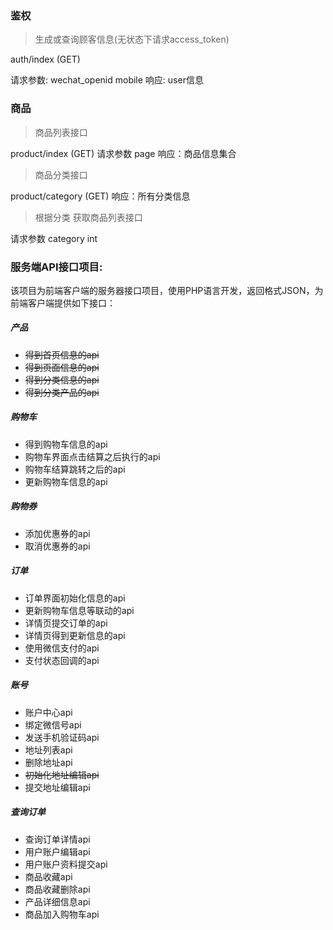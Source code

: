 ### 鉴权

> 生成或查询顾客信息(无状态下请求access_token)

auth/index (GET)

请求参数: wechat_openid mobile
响应: user信息

### 商品

> 商品列表接口

product/index (GET)
请求参数 page
响应：商品信息集合

> 商品分类接口

product/category (GET)
响应：所有分类信息

> 根据分类 获取商品列表接口

请求参数 category int



### 服务端API接口项目:

该项目为前端客户端的服务器接口项目，使用PHP语言开发，返回格式JSON，为前端客户端提供如下接口：

##### 产品
- ~~得到首页信息的api~~
- ~~得到页面信息的api~~
- ~~得到分类信息的api~~
- ~~得到分类产品的api~~

##### 购物车
- 得到购物车信息的api
- 购物车界面点击结算之后执行的api
- 购物车结算跳转之后的api
- 更新购物车信息的api

##### 购物券
- 添加优惠券的api
- 取消优惠券的api

##### 订单
- 订单界面初始化信息的api
- 更新购物车信息等联动的api
- 详情页提交订单的api
- 详情页得到更新信息的api
- 使用微信支付的api
- 支付状态回调的api

##### 账号
- 账户中心api
- 绑定微信号api
- 发送手机验证码api
- 地址列表api
- 删除地址api
- ~~初始化地址编辑api~~
- 提交地址编辑api

##### 查询订单
- 查询订单详情api
- 用户账户编辑api
- 用户账户资料提交api
- 商品收藏api
- 商品收藏删除api
- 产品详细信息api
- 商品加入购物车api
